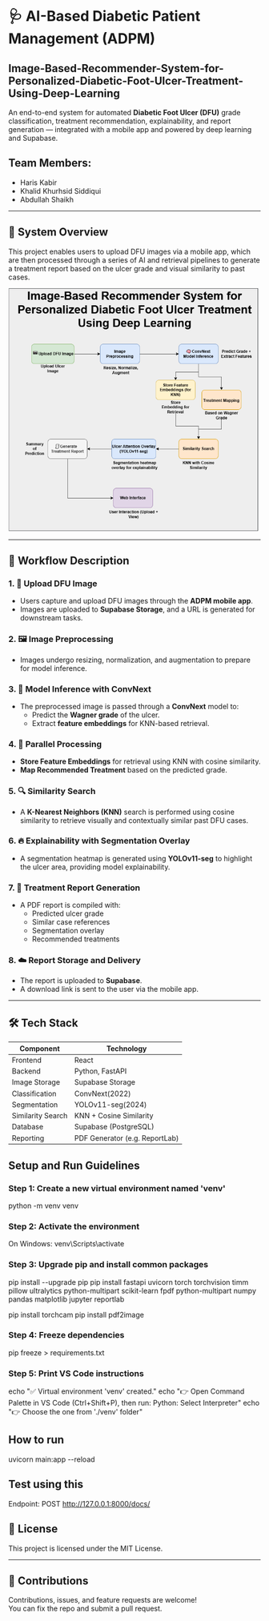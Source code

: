 # 🩺 AI-Based Diabetic Patient Management (ADPM)
## Image-Based-Recommender-System-for-Personalized-Diabetic-Foot-Ulcer-Treatment-Using-Deep-Learning
An end-to-end system for automated **Diabetic Foot Ulcer (DFU)** grade classification, treatment recommendation, explainability, and report generation — integrated with a mobile app and powered by deep learning and Supabase.
## Team Members:
* Haris Kabir 
* Khalid Khurhsid Siddiqui 
* Abdullah Shaikh 
---

## 📌 System Overview

This project enables users to upload DFU images via a mobile app, which are then processed through a series of AI and retrieval pipelines to generate a treatment report based on the ulcer grade and visual similarity to past cases.

![System Architecture](DFU_Treatment_Recommendation_Pipeline_Using_YOLOv11_Segmentation_and_ConvNeXt-Based_Case_Retrieval.png)

---

## 🧠 Workflow Description

### 1. 📲 Upload DFU Image
- Users capture and upload DFU images through the **ADPM mobile app**.
- Images are uploaded to **Supabase Storage**, and a URL is generated for downstream tasks.

### 2. 🖼️ Image Preprocessing
- Images undergo resizing, normalization, and augmentation to prepare for model inference.

### 3. 🧠 Model Inference with ConvNext
- The preprocessed image is passed through a **ConvNext** model to:
  - Predict the **Wagner grade** of the ulcer.
  - Extract **feature embeddings** for KNN-based retrieval.

### 4. 🔁 Parallel Processing
- **Store Feature Embeddings** for retrieval using KNN with cosine similarity.
- **Map Recommended Treatment** based on the predicted grade.

### 5. 🔍 Similarity Search
- A **K-Nearest Neighbors (KNN)** search is performed using cosine similarity to retrieve visually and contextually similar past DFU cases.

### 6. 🔥 Explainability with Segmentation Overlay
- A segmentation heatmap is generated using **YOLOv11-seg** to highlight the ulcer area, providing model explainability.

### 7. 📝 Treatment Report Generation
- A PDF report is compiled with:
  - Predicted ulcer grade
  - Similar case references
  - Segmentation overlay
  - Recommended treatments

### 8. ☁️ Report Storage and Delivery
- The report is uploaded to **Supabase**.
- A download link is sent to the user via the mobile app.

---

## 🛠️ Tech Stack

| Component         | Technology           |
|------------------|----------------------|
| Frontend         | React                |
| Backend          | Python, FastAPI      |
| Image Storage    | Supabase Storage     |
| Classification   | ConvNext(2022)       |
| Segmentation     | YOLOv11-seg(2024)    |
| Similarity Search| KNN + Cosine Similarity |
| Database         | Supabase (PostgreSQL)|
| Reporting        | PDF Generator (e.g. ReportLab) |

## Setup and Run Guidelines
### Step 1: Create a new virtual environment named 'venv'
python -m venv venv

### Step 2: Activate the environment
 On Windows:
 venv\Scripts\activate

### Step 3: Upgrade pip and install common packages
pip install --upgrade pip
pip install fastapi uvicorn torch torchvision timm pillow ultralytics python-multipart scikit-learn fpdf python-multipart numpy pandas matplotlib jupyter reportlab

pip install torchcam
pip install pdf2image
### Step 4: Freeze dependencies
pip freeze > requirements.txt

### Step 5: Print VS Code instructions
echo "✅ Virtual environment 'venv' created."
echo "👉 Open Command Palette in VS Code (Ctrl+Shift+P), then run: Python: Select Interpreter"
echo "👉 Choose the one from './venv' folder"

## How to run
uvicorn main:app --reload

## Test using this
Endpoint: POST http://127.0.0.1:8000/docs/


## 📄 License

This project is licensed under the MIT License.

---

## 🤝 Contributions

Contributions, issues, and feature requests are welcome!  
You can fix the repo and submit a pull request.

